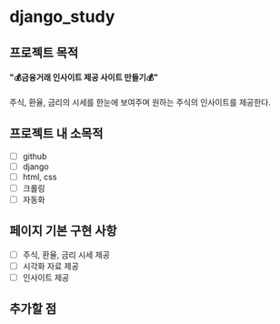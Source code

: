 # django_study

## 프로젝트 목적
#### "💰금융거래 인사이트 제공 사이트 만들기💰"
주식, 환율, 금리의 시세를 한눈에 보여주며 원하는 주식의 인사이트를 제공한다.

## 프로젝트 내 소목적
- [ ] github
- [ ] django
- [ ] html, css
- [ ] 크롤링
- [ ] 자동화

## 페이지 기본 구현 사항
- [ ] 주식, 환율, 금리 시세 제공
- [ ] 시각화 자료 제공
- [ ] 인사이트 제공

## 추가할 점

